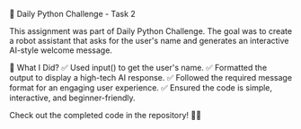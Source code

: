 🚀 Daily Python Challenge - Task 2

This assignment was part of  Daily Python Challenge. 
The goal was to create a robot assistant that asks for the user's name and generates an interactive AI-style welcome message.

🔹 What I Did?
✅ Used input() to get the user's name.
✅ Formatted the output to display a high-tech AI response.
✅ Followed the required message format for an engaging user experience.
✅ Ensured the code is simple, interactive, and beginner-friendly.

Check out the completed code in the repository! 🚀🔥
